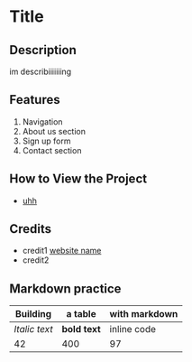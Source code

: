 # Title

## Description
im describiiiiiiing

## Features
1. Navigation
2. About us section
3. Sign up form
4. Contact section

## How to View the Project
- [uhh](https://username.github.io/codingclub/)

## Credits
- credit1 [website name](https://username2.github.io/projectname/)
- credit2

## Markdown practice

Building | a table | with markdown
--- | --- | ---
*Italic text* | **bold text** | inline code
42 | 400 | 97 